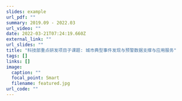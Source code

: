 ```yaml
---
slides: example
url_pdf: ""
summary: 2019.09 - 2022.03
url_video: ""
date: 2022-03-21T07:24:19.660Z
external_link: ""
url_slides: ""
title: "科技部重点研发项目子课题: 城市典型事件发现与预警数据支撑与应用服务"
tags: []
links: []
image:
  caption: ""
  focal_point: Smart
  filename: featured.jpg
url_code: ""
---
```

